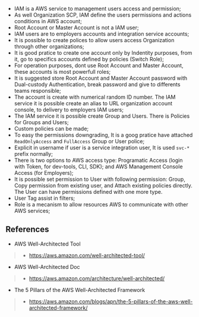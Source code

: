 - IAM is a AWS service to management users access and permission;
- As well Organization SCP, IAM define the users permissions and actions conditions in AWS account;
- Root Account or Master Account is not a IAM user;
- IAM users are to employers accounts and integration service accounts;  
- It is possible to create polices to allow users access Organization through other organizations;
- It is good pratice to create one account only by Indentity purposes, from it, go to specifics accounts defined by policies (Switch Role);
- For operation purposes, dont use Root Account and Master Account, these accounts is most powerfull roles;
- It is suggested store Root Account and Master Account password with Dual-custody Authentication, break password and give to differents teams responsible;
- The account is create with numerical random ID number. The IAM service it is possible create an alias to URL organization account console, to delivery to employers IAM users;
- The IAM service it is possible create Group and Users. There is Policies for Groups and Users;
- Custom policies can be made;
- To easy the permissions downgrading, It is a goog pratice have attached `ReadOnlyAccess` and `FullAccess` Group or User police;
- Explicit in username if user is a service integration user, It is used `svc-*` prefix normally;  
- There is two options to AWS access type: Programatic Access (login with Token, for dev-tools, CLI, SDK); and AWS Management Console Access (for Employers); 
- It is possible set permission to User with following permission: Group, Copy permission from existing user, and Attach existing policies directly. The User can have permissions defined with one more type.
- User Tag assist in filters;
- Role is a mecanism to allow resources AWS to communicate with other AWS services;

## References

- AWS Well-Architected Tool
> - https://aws.amazon.com/well-architected-tool/

- AWS Well-Architected Doc
> - https://aws.amazon.com/architecture/well-architected/

- The 5 Pillars of the AWS Well-Architected Framework
> - https://aws.amazon.com/blogs/apn/the-5-pillars-of-the-aws-well-architected-framework/


